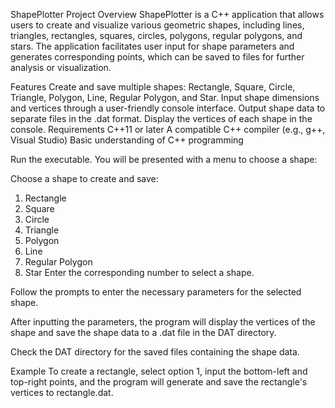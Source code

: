 ShapePlotter
Project Overview
ShapePlotter is a C++ application that allows users to create and visualize various geometric shapes, including lines, triangles, rectangles, squares, circles, polygons, regular polygons, and stars. The application facilitates user input for shape parameters and generates corresponding points, which can be saved to files for further analysis or visualization.

Features
Create and save multiple shapes: Rectangle, Square, Circle, Triangle, Polygon, Line, Regular Polygon, and Star.
Input shape dimensions and vertices through a user-friendly console interface.
Output shape data to separate files in the .dat format.
Display the vertices of each shape in the console.
Requirements
C++11 or later
A compatible C++ compiler (e.g., g++, Visual Studio)
Basic understanding of C++ programming

Run the executable. You will be presented with a menu to choose a shape:

Choose a shape to create and save:
1. Rectangle
2. Square
3. Circle
4. Triangle
5. Polygon
6. Line
7. Regular Polygon
8. Star
Enter the corresponding number to select a shape.

Follow the prompts to enter the necessary parameters for the selected shape.

After inputting the parameters, the program will display the vertices of the shape and save the shape data to a .dat file in the DAT directory.

Check the DAT directory for the saved files containing the shape data.

Example
To create a rectangle, select option 1, input the bottom-left and top-right points, and the program will generate and save the rectangle's vertices to rectangle.dat.